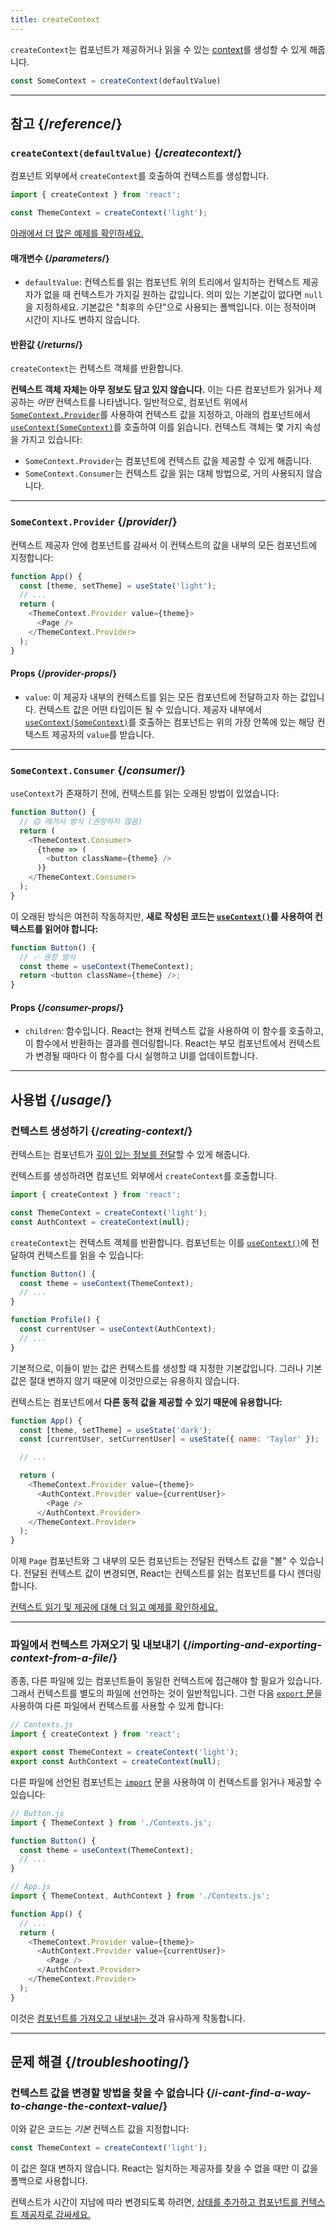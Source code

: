 ```yaml
---
title: createContext
---
```


<Intro>

`createContext`는 컴포넌트가 제공하거나 읽을 수 있는 [context](/learn/passing-data-deeply-with-context)를 생성할 수 있게 해줍니다.

```js
const SomeContext = createContext(defaultValue)
```

</Intro>

<InlineToc />

---

## 참고 {/*reference*/}

### `createContext(defaultValue)` {/*createcontext*/}

컴포넌트 외부에서 `createContext`를 호출하여 컨텍스트를 생성합니다.

```js
import { createContext } from 'react';

const ThemeContext = createContext('light');
```

[아래에서 더 많은 예제를 확인하세요.](#usage)

#### 매개변수 {/*parameters*/}

* `defaultValue`: 컨텍스트를 읽는 컴포넌트 위의 트리에서 일치하는 컨텍스트 제공자가 없을 때 컨텍스트가 가지길 원하는 값입니다. 의미 있는 기본값이 없다면 `null`을 지정하세요. 기본값은 "최후의 수단"으로 사용되는 폴백입니다. 이는 정적이며 시간이 지나도 변하지 않습니다.

#### 반환값 {/*returns*/}

`createContext`는 컨텍스트 객체를 반환합니다.

**컨텍스트 객체 자체는 아무 정보도 담고 있지 않습니다.** 이는 다른 컴포넌트가 읽거나 제공하는 _어떤_ 컨텍스트를 나타냅니다. 일반적으로, 컴포넌트 위에서 [`SomeContext.Provider`](#provider)를 사용하여 컨텍스트 값을 지정하고, 아래의 컴포넌트에서 [`useContext(SomeContext)`](/reference/react/useContext)를 호출하여 이를 읽습니다. 컨텍스트 객체는 몇 가지 속성을 가지고 있습니다:

* `SomeContext.Provider`는 컴포넌트에 컨텍스트 값을 제공할 수 있게 해줍니다.
* `SomeContext.Consumer`는 컨텍스트 값을 읽는 대체 방법으로, 거의 사용되지 않습니다.

---

### `SomeContext.Provider` {/*provider*/}

컨텍스트 제공자 안에 컴포넌트를 감싸서 이 컨텍스트의 값을 내부의 모든 컴포넌트에 지정합니다:

```js
function App() {
  const [theme, setTheme] = useState('light');
  // ...
  return (
    <ThemeContext.Provider value={theme}>
      <Page />
    </ThemeContext.Provider>
  );
}
```

#### Props {/*provider-props*/}

* `value`: 이 제공자 내부의 컨텍스트를 읽는 모든 컴포넌트에 전달하고자 하는 값입니다. 컨텍스트 값은 어떤 타입이든 될 수 있습니다. 제공자 내부에서 [`useContext(SomeContext)`](/reference/react/useContext)를 호출하는 컴포넌트는 위의 가장 안쪽에 있는 해당 컨텍스트 제공자의 `value`를 받습니다.

---

### `SomeContext.Consumer` {/*consumer*/}

`useContext`가 존재하기 전에, 컨텍스트를 읽는 오래된 방법이 있었습니다:

```js
function Button() {
  // 🟡 레거시 방식 (권장하지 않음)
  return (
    <ThemeContext.Consumer>
      {theme => (
        <button className={theme} />
      )}
    </ThemeContext.Consumer>
  );
}
```

이 오래된 방식은 여전히 작동하지만, **새로 작성된 코드는 [`useContext()`](/reference/react/useContext)를 사용하여 컨텍스트를 읽어야 합니다:**

```js
function Button() {
  // ✅ 권장 방식
  const theme = useContext(ThemeContext);
  return <button className={theme} />;
}
```

#### Props {/*consumer-props*/}

* `children`: 함수입니다. React는 현재 컨텍스트 값을 사용하여 이 함수를 호출하고, 이 함수에서 반환하는 결과를 렌더링합니다. React는 부모 컴포넌트에서 컨텍스트가 변경될 때마다 이 함수를 다시 실행하고 UI를 업데이트합니다.

---

## 사용법 {/*usage*/}

### 컨텍스트 생성하기 {/*creating-context*/}

컨텍스트는 컴포넌트가 [깊이 있는 정보를 전달](/learn/passing-data-deeply-with-context)할 수 있게 해줍니다.

컨텍스트를 생성하려면 컴포넌트 외부에서 `createContext`를 호출합니다.

```js [[1, 3, "ThemeContext"], [1, 4, "AuthContext"], [3, 3, "'light'"], [3, 4, "null"]]
import { createContext } from 'react';

const ThemeContext = createContext('light');
const AuthContext = createContext(null);
```

`createContext`는 <CodeStep step={1}>컨텍스트 객체</CodeStep>를 반환합니다. 컴포넌트는 이를 [`useContext()`](/reference/react/useContext)에 전달하여 컨텍스트를 읽을 수 있습니다:

```js [[1, 2, "ThemeContext"], [1, 7, "AuthContext"]]
function Button() {
  const theme = useContext(ThemeContext);
  // ...
}

function Profile() {
  const currentUser = useContext(AuthContext);
  // ...
}
```

기본적으로, 이들이 받는 값은 컨텍스트를 생성할 때 지정한 <CodeStep step={3}>기본값</CodeStep>입니다. 그러나 기본값은 절대 변하지 않기 때문에 이것만으로는 유용하지 않습니다.

컨텍스트는 컴포넌트에서 **다른 동적 값을 제공할 수 있기 때문에 유용합니다:**

```js {8-9,11-12}
function App() {
  const [theme, setTheme] = useState('dark');
  const [currentUser, setCurrentUser] = useState({ name: 'Taylor' });

  // ...

  return (
    <ThemeContext.Provider value={theme}>
      <AuthContext.Provider value={currentUser}>
        <Page />
      </AuthContext.Provider>
    </ThemeContext.Provider>
  );
}
```

이제 `Page` 컴포넌트와 그 내부의 모든 컴포넌트는 전달된 컨텍스트 값을 "볼" 수 있습니다. 전달된 컨텍스트 값이 변경되면, React는 컨텍스트를 읽는 컴포넌트를 다시 렌더링합니다.

[컨텍스트 읽기 및 제공에 대해 더 읽고 예제를 확인하세요.](/reference/react/useContext)

---

### 파일에서 컨텍스트 가져오기 및 내보내기 {/*importing-and-exporting-context-from-a-file*/}

종종, 다른 파일에 있는 컴포넌트들이 동일한 컨텍스트에 접근해야 할 필요가 있습니다. 그래서 컨텍스트를 별도의 파일에 선언하는 것이 일반적입니다. 그런 다음 [`export` 문](https://developer.mozilla.org/en-US/docs/web/javascript/reference/statements/export)을 사용하여 다른 파일에서 컨텍스트를 사용할 수 있게 합니다:

```js {4-5}
// Contexts.js
import { createContext } from 'react';

export const ThemeContext = createContext('light');
export const AuthContext = createContext(null);
```

다른 파일에 선언된 컴포넌트는 [`import`](https://developer.mozilla.org/en-US/docs/web/javascript/reference/statements/import) 문을 사용하여 이 컨텍스트를 읽거나 제공할 수 있습니다:

```js {2}
// Button.js
import { ThemeContext } from './Contexts.js';

function Button() {
  const theme = useContext(ThemeContext);
  // ...
}
```

```js {2}
// App.js
import { ThemeContext, AuthContext } from './Contexts.js';

function App() {
  // ...
  return (
    <ThemeContext.Provider value={theme}>
      <AuthContext.Provider value={currentUser}>
        <Page />
      </AuthContext.Provider>
    </ThemeContext.Provider>
  );
}
```

이것은 [컴포넌트를 가져오고 내보내는 것](/learn/importing-and-exporting-components)과 유사하게 작동합니다.

---

## 문제 해결 {/*troubleshooting*/}

### 컨텍스트 값을 변경할 방법을 찾을 수 없습니다 {/*i-cant-find-a-way-to-change-the-context-value*/}

이와 같은 코드는 *기본* 컨텍스트 값을 지정합니다:

```js
const ThemeContext = createContext('light');
```

이 값은 절대 변하지 않습니다. React는 일치하는 제공자를 찾을 수 없을 때만 이 값을 폴백으로 사용합니다.

컨텍스트가 시간이 지남에 따라 변경되도록 하려면, [상태를 추가하고 컴포넌트를 컨텍스트 제공자로 감싸세요.](/reference/react/useContext#updating-data-passed-via-context)